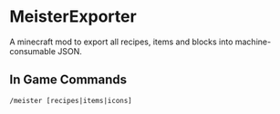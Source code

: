 # MeisterExporter

A minecraft mod to export all recipes, items and blocks into machine-consumable JSON.

## In Game Commands

```text
/meister [recipes|items|icons]
```